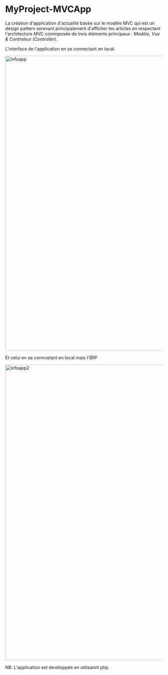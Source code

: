 # MyProject-MVCApp
La création d'application d'actualité basée sur le modèle MVC qui est un design pattern serevant principalement d'afficher les articles en respectant l'architecture MVC commposée de trois éléments principaux : *Modèle, Vue & Controleur (Controller)*.


L'interface de l'application en se connectant en local.



<img width="941" alt="infoapp" src="https://github.com/AbdoulazizH/MyProject-MVCApp/assets/122400488/abfc5099-85d9-40f3-8fdd-17bc735d7fb3">





Et celui en se conncetant en local mais l'@IP

<img width="944" alt="infoapp2" src="https://github.com/AbdoulazizH/MyProject-MVCApp/assets/122400488/0be3dbcc-4f1f-4375-8db5-281a198bb2f1">








NB: L'application est devéloppée en utilisannt php.

